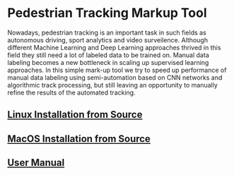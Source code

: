 # Pedestrian Tracking Markup Tool

Nowadays, pedestrian tracking is an important task in such fields as autonomous driving, sport analytics and video surveilence. Although different Machine Learning and Deep Learning approaches thrived in this field they still need a lot of labeled data to be trained on. Manual data labeling becomes a new bottleneck in scaling up supervised learning approaches. In this simple mark-up tool we try to speed up performance of manual data labeling using semi-automation based on CNN networks and algorithmic track processing, but still leaving an opportunity to manually refine the results of the automated tracking.

## [Linux Installation from Source](https://github.com/stasysp/markup_tool/wiki/Installation-from-sources-Linux)

## [MacOS Installation from Source](https://github.com/stasysp/markup_tool/wiki/Installation-from-sources-MacOS)

## [User Manual](https://github.com/stasysp/markup_tool/wiki/User-Manual)


